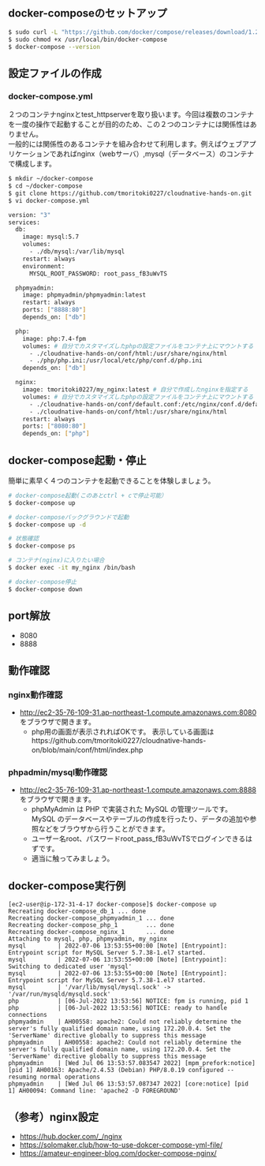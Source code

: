 ## docker-composeのセットアップ
```bash
$ sudo curl -L "https://github.com/docker/compose/releases/download/1.29.2/docker-compose-$(uname -s)-$(uname -m)" -o /usr/local/bin/docker-compose
$ sudo chmod +x /usr/local/bin/docker-compose
$ docker-compose --version
```

## 設定ファイルの作成
### docker-compose.yml
２つのコンテナnginxとtest_httpserverを取り扱います。今回は複数のコンテナを一度の操作で起動することが目的のため、この２つのコンテナには関係性はありません。<br>
一般的には関係性のあるコンテナを組み合わせて利用します。例えばウェブアプリケーションであればnginx（webサーバ）,mysql（データベース）のコンテナで構成します。
```bash
$ mkdir ~/docker-compose
$ cd ~/docker-compose
$ git clone https://github.com/tmoritoki0227/cloudnative-hands-on.git
$ vi docker-compose.yml
```

```bash
version: "3"
services:
  db:
    image: mysql:5.7
    volumes:
      - ./db/mysql:/var/lib/mysql
    restart: always
    environment:
      MYSQL_ROOT_PASSWORD: root_pass_fB3uWvTS

  phpmyadmin:
    image: phpmyadmin/phpmyadmin:latest
    restart: always
    ports: ["8888:80"]
    depends_on: ["db"]

  php:
    image: php:7.4-fpm
    volumes: # 自分でカスタマイズしたphpの設定ファイルをコンテナ上にマウントする
      - ./cloudnative-hands-on/conf/html:/usr/share/nginx/html
      - ./php/php.ini:/usr/local/etc/php/conf.d/php.ini
    depends_on: ["db"]

  nginx:
    image: tmoritoki0227/my_nginx:latest # 自分で作成したnginxを指定する
    volumes: # 自分でカスタマイズしたphpの設定ファイルをコンテナ上にマウントする
      - ./cloudnative-hands-on/conf/default.conf:/etc/nginx/conf.d/default.conf
      - ./cloudnative-hands-on/conf/html:/usr/share/nginx/html
    restart: always
    ports: ["8080:80"]
    depends_on: ["php"]
```

## docker-compose起動・停止
簡単に素早く４つのコンテナを起動できることを体験しましょう。

```bash
# docker-compose起動(このあとctrl + cで停止可能）
$ docker-compose up

# docker-composeバックグラウンドで起動
$ docker-compose up -d

# 状態確認
$ docker-compose ps

# コンテナ(nginx)に入りたい場合
$ docker exec -it my_nginx /bin/bash

# docker-compose停止
$ docker-compose down
```


## port解放
- 8080
- 8888

## 動作確認

### nginx動作確認
- http://ec2-35-76-109-31.ap-northeast-1.compute.amazonaws.com:8080 をブラウザで開きます。
  - php用の画面が表示されればOKです。 表示している画面はhttps://github.com/tmoritoki0227/cloudnative-hands-on/blob/main/conf/html/index.php　

### phpadmin/mysql動作確認
- http://ec2-35-76-109-31.ap-northeast-1.compute.amazonaws.com:8888 をブラウザで開きます。
  - phpMyAdmin は PHP で実装された MySQL の管理ツールです。 MySQL のデータベースやテーブルの作成を行ったり、データの追加や参照などをブラウザから行うことができます。
  - ユーザー名root、パスワードroot_pass_fB3uWvTSでログインできるはずです。
  - 適当に触ってみましょう。

## docker-compose実行例
```
[ec2-user@ip-172-31-4-17 docker-compose]$ docker-compose up
Recreating docker-compose_db_1 ... done
Recreating docker-compose_phpmyadmin_1 ... done
Recreating docker-compose_php_1        ... done
Recreating docker-compose_nginx_1      ... done
Attaching to mysql, php, phpmyadmin, my_nginx
mysql         | 2022-07-06 13:53:55+00:00 [Note] [Entrypoint]: Entrypoint script for MySQL Server 5.7.38-1.el7 started.
mysql         | 2022-07-06 13:53:55+00:00 [Note] [Entrypoint]: Switching to dedicated user 'mysql'
mysql         | 2022-07-06 13:53:55+00:00 [Note] [Entrypoint]: Entrypoint script for MySQL Server 5.7.38-1.el7 started.
mysql         | '/var/lib/mysql/mysql.sock' -> '/var/run/mysqld/mysqld.sock'
php           | [06-Jul-2022 13:53:56] NOTICE: fpm is running, pid 1
php           | [06-Jul-2022 13:53:56] NOTICE: ready to handle connections
phpmyadmin    | AH00558: apache2: Could not reliably determine the server's fully qualified domain name, using 172.20.0.4. Set the 'ServerName' directive globally to suppress this message
phpmyadmin    | AH00558: apache2: Could not reliably determine the server's fully qualified domain name, using 172.20.0.4. Set the 'ServerName' directive globally to suppress this message
phpmyadmin    | [Wed Jul 06 13:53:57.083547 2022] [mpm_prefork:notice] [pid 1] AH00163: Apache/2.4.53 (Debian) PHP/8.0.19 configured -- resuming normal operations
phpmyadmin    | [Wed Jul 06 13:53:57.087347 2022] [core:notice] [pid 1] AH00094: Command line: 'apache2 -D FOREGROUND'
```

## （参考）nginx設定
- https://hub.docker.com/_/nginx
- https://solomaker.club/how-to-use-dokcer-compose-yml-file/
- https://amateur-engineer-blog.com/docker-compose-nginx/
